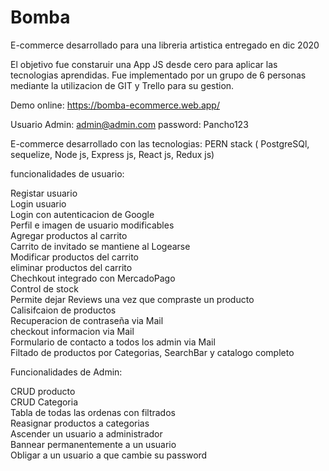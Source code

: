 # Bomba

E-commerce desarrollado para una libreria artistica entregado en dic 2020

El objetivo fue constaruir una App JS desde cero para aplicar las tecnologias aprendidas. Fue implementado por un grupo de 6 personas mediante la utilizacion de GIT y Trello para su gestion.

Demo online: https://bomba-ecommerce.web.app/

Usuario Admin: admin@admin.com
password: Pancho123

E-commerce desarrollado con las tecnologias: PERN stack ( PostgreSQl, sequelize, Node js, Express js, React js, Redux js)

funcionalidades de usuario:

Registar usuario<br>
Login usuario<br>
Login con autenticacion de Google<br>
Perfil e imagen de usuario modificables<br>
Agregar productos al carrito<br>
Carrito de invitado se mantiene al Logearse<br>
Modificar productos del carrito<br>
eliminar productos del carrito<br>
Chechkout integrado con MercadoPago<br>
Control de stock<br>
Permite dejar Reviews una vez que compraste un producto<br>
Calisifcaion de productos<br>
Recuperacion de contraseña via Mail<br>
checkout informacion via Mail<br>
Formulario de contacto a todos los admin via Mail<br>
Filtado de productos por Categorias, SearchBar y catalogo completo<br>

Funcionalidades de Admin:

CRUD producto<br>
CRUD Categoria<br>
Tabla de todas las ordenas con filtrados<br>
Reasignar productos a categorias<br>
Ascender un usuario a administrador<br>
Bannear permanentemente a un usuario<br>
Obligar a un usuario a que cambie su password<br>
